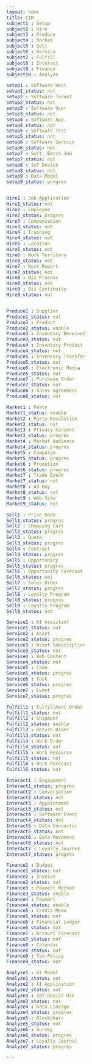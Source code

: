 ```yaml
---
layout: home
title: CIM
subject1 : Setup
subject2 : Hire
subject3 : Produce
subject4 : Market
subject5 : Sell
subject6 : Service
subject7 : Fulfill
subject8 : Interact
subject9 : Finance
subject10 : Analyze

setup1 : Software Host
setup1_status: not
setup2 : Software Tenant
setup2_status: not
setup3 : Software User
setup3_status: not
setup4 : Software App.
setup4_status: not
setup5 : Software Test
setup5_status: not
setup6 : Software Service
setup6_status: not
setup7 : Soft. Batch Job
setup7_status: not
setup8 : IoT Device
setup8_status: not
setup9 : Data Model
setup9_status: progres


Hire1 : Job Application
Hire1_status: not
Hire2 : Employee
Hire2_status: progres
Hire3 : Compensation
Hire3_status: not
Hire4 : Training
Hire4_status: not
Hire5 : Location
Hire5_status: not
Hire6 : Work Territory
Hire6_status: not
Hire7 : Work Report
Hire7_status: not
Hire8 : Biz Process
Hire8_status: not
Hire9 : Biz Continuity
Hire9_status: not


Produce1 : Supplier
Produce1_status: not
Produce2 : Product
Produce2_status: enable
Produce3 : Inventory Received
Produce3_status: not
Produce4 : Inventory Product
Produce4_status: not
Produce5 : Inventory Transfer
Produce5_status: not
Produce6 : Electronic Media
Produce6_status: not
Produce7 : Purchase Order
Produce7_status: not
Produce8 : Sales Agreement
Produce8_status: not

Market1 : Party
Market1_status: enable
Market2 : Party Resolution
Market2_status: not
Market3 : Privacy Consent
Market3_status: progres
Market4 : Market Audience
Market4_status: progres
Market5 : Campaign
Market5_status: progres
Market6 : Promotion
Market6_status: progres
Market7 : Trade Event
Market7_status: not
Market8 : Ad Buy
Market8_status: not
Market9 : Web Site
Market9_status: not

Sell1 : Price Book
Sell1_status: progres
Sell2 : Shopping Cart
Sell2_status: progres
Sell3 : Quote
Sell3_status: progres
Sell4 : Contract
Sell4_status: progres
Sell5 : Opportunity
Sell5_status: progres
Sell6 : Opportunity Forecast
Sell6_status: not
Sell7 : Sales Order
Sell7_status: progres
Sell8 : Loyalty Program
Sell8_status: progres
Sell9 : Loyalty Program
Sell9_status: not

Service1 : AI Assistant
Service1_status: not
Service2 : Asset
Service2_status: progres
Service3 : Asset Subscription
Service3_status: not
Service4 : Web Content
Service4_status: not
Service5 : Case
Service5_status: progres
Service6 : Task
Service6_status: progres
Service7 : Event
Service7_status: progres

Fulfill1 : Fulfillment Order
Fulfill1_status: not
Fulfill2 : Shipment
Fulfill2_status: enable
Fulfill3 : Return Order
Fulfill3_status: not
Fulfill4 : Work Order
Fulfill4_status: not
Fulfill5 : Work Resource
Fulfill5_status: not
Fulfill6 : Work Forecast
Fulfill6_status: not

Interact1 : Engagement
Interact1_status: progres
Interact2 : Conversation
Interact2_status: not
Interact3 : Appointment
Interact3_status: not
Interact4 : Software Event
Interact4_status: not
Interact5 : Data Connector
Interact5_status: not
Interact6 : Data Movement
Interact6_status: not
Interact7 : Loyalty Journey
Interact7_status: progres

Finance1 : Budget
Finance1_status: not
Finance2 : Invoice
Finance2_status: not
Finance3 : Payment Method
Finance3_status: enable
Finance4 : Payment
Finance4_status: enable
Finance5 : Credit Memo
Finance5_status: not
Finance6 : Financial Ledger
Finance6_status: not
Finance7 : Account Forecast
Finance7_status: not
Finance8 : Calendar
Finance8_status: not
Finance9 : Tax Policy
Finance9_status: not

Analyze1 : AI Model
Analyze1_status: not
Analyze2 : AI Application
Analyze2_status: not
Analyze3 : IoT Device Use
Analyze3_status: not
Analyze4 : Data Lineage
Analyze4_status: progres
Analyze5 : Blockchain
Analyze5_status: not
Analyze6 : Survey
Analyze6_status: progres
Analyze7 : Loyalty Journal
Analyze7_status: progres

---
```

